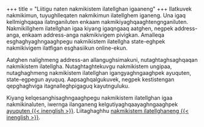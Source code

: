 +++
title = "Liitigu naten nakmikistem ilatellghan igaaneng"
+++
Ilatkuvek nakmikimun, tuyughlleqaten nakmikimun ilatellghem iganeng. Una igaq kellmighqaqaa ilatnganiluten enkaam nakmikiyaghqaaghtengnganiluten. Nakmikillghem ilatellghan igaa kiyang igaqngaaq aatghen, negpek address-anga, enkaam address-anga nakmikivigem pivigkan. Amalleqa esghaghyaghngaaghpegu nakmikistem ilatellgha state-eghpek nakmikivigem ilatfigan esghasiikun online-ekun.

Aatghen nalighmeng address-an allangughsimakuni, nutaghtaghsaghqaqan nakmikistem ilatellgha. Nutaghtaghtekuvgu nakmikistem ungipaa, nutaghaghmeng nakmikistem ilatellghan igangyaghngaaghpek ayuquten, state-egpegun ayuquq. Aapsaghqalgukuvek, negpek kestistengan qepghaghviga itagnalleghpigaguq kayutnguluku.

Kiyang kelqesanghisaghngaaghpegu nakmikistem ilatellghan igaa nakmikinaluten, iwernga ilanganeng kelgutiyaghqaayaghngaaghpek [ayuquten {{< inenglish >}}](https://www.usa.gov/voter-id). Liitaghaghhu [nakmikistem ilatellghaneng {{< inenglish >}}](https://www.usa.gov/voter-registration-card).
